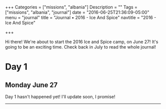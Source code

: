 +++
Categories = ["missions", "albania"]
Description = ""
Tags = ["missions", "albania", "journal"]
date = "2016-06-25T21:36:09-05:00"
menu = "journal"
title = "Journal • 2016 - Ice And Spice"
navtitle = "2016 - Ice And Spice"

+++

Hi there! We're about to start the 2016 Ice and Spice camp, on June 27!  It's going to be an exciting time.  Check back in July to read the whole journal!

# Day 1
<h2 id="Jun-27" class="hidden-xs">Monday June 27</h2>

Day 1 hasn't happened yet!  I'll update soon, I promise!

<hr/>
